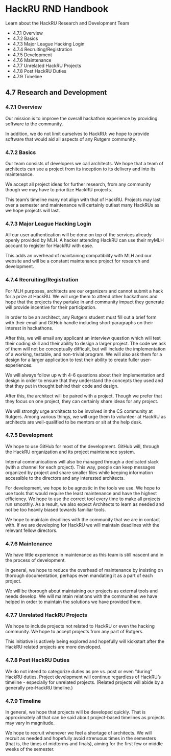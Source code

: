 # HackRU RND Handbook
Learn about the HackRU Research and Development Team

* 4.7.1 Overview
* 4.7.2 Basics
* 4.7.3 Major League Hacking Login
* 4.7.4 Recruiting/Registration
* 4.7.5 Development
* 4.7.6 Maintenance
* 4.7.7 Unrelated HackRU Projects
* 4.7.8 Post HackRU Duties
* 4.7.9 Timeline



## 4.7 Research and Development

### 4.7.1 Overview

Our mission is to improve the overall hackathon experience by providing software to the community.

In addition, we do not limit ourselves to HackRU: we hope to provide software that would aid all aspects of any Rutgers community.

### 4.7.2 Basics

Our team consists of developers we call architects. We hope that a team of architects can see a project from its inception to its delivery and into its maintenance.

We accept all project ideas for further research, from any community though we may have to prioritize HackRU projects.

This team’s timeline many not align with that of HackRU. Projects may last over a semester and maintenance will certainly outlast many HackRUs as we hope projects will last.

### 4.7.3 Major League Hacking Login
All our user authentication will be done on top of the services already openly provided by MLH. A hacker attending HackRU can use their myMLH account to register for HackRU with ease.

This adds an overhead of maintaining compatibility with MLH and our website and will be a constant maintenance project for research and development.

### 4.7.4 Recruiting/Registration

For MLH purposes, architects are our organizers and cannot submit a hack for a prize at HackRU. We will urge them to attend other hackathons and hope that the projects they partake in and community impact they generate will provide incentive for their participation.

In order to be an architect, any Rutgers student must fill out a brief form with their email and GitHub handle including short paragraphs on their interest in hackathons.

After this, we will email any applicant an interview question which will test their coding skill and their ability to design a larger project. The code we ask of them will not be conceptually difficult, but will include the implementation of a working, testable, and non-trivial program. We will also ask them for a design for a larger application to test their ability to create fuller user-experiences.

We will always follow up with 4-6 questions about their implementation and design in order to ensure that they understand the concepts they used and that they put in thought behind their code and design.

After this, the architect will be paired with a project. Though we prefer that they focus on one project, they can certainly share ideas for any project.

We will strongly urge architects to be involved in the CS community at Rutgers. Among various things, we will urge them to volunteer at HackRU as architects are well-qualified to be mentors or sit at the help desk.

### 4.7.5 Development

We hope to use GitHub for most of the development. GitHub will, through the HackRU organization and its project maintenance system.

Internal communications will also be managed through a dedicated slack (with a channel for each project). This way, people can keep messages organized by project and share smaller files while keeping information accessible to the directors and any interested architects.

For development, we hope to be agnostic in the tools we use. We hope to use tools that would require the least maintenance and have the highest efficiency. We hope to use the correct tool every time to make all projects run smoothly. As a result, we also expect Architects to learn as needed and not be too heavily biased towards familiar tools.

We hope to maintain deadlines with the community that we are in contact with. If we are developing for HackRU we will maintain deadlines with the relevant fellow directors.

### 4.7.6 Maintenance

We have little experience in maintenance as this team is still nascent and in the process of development.

In general, we hope to reduce the overhead of maintenance by insisting on thorough documentation, perhaps even mandating it as a part of each project.

We will be thorough about maintaining our projects as external tools and needs develop. We will maintain relations with the communities we have helped in order to maintain the solutions we have provided them.

### 4.7.7 Unrelated HackRU Projects

We hope to include projects not related to HackRU or even the hacking community. We hope to accept projects from any part of Rutgers.

This initiative is actively being explored and hopefully will kickstart after the HackRU related projects are more developed.

### 4.7.8 Post HackRU Duties

We do not intend to categorize duties as pre vs. post or even “during” HackRU duties. Project development will continue regardless of HackRU’s timeline - especially for unrelated projects. (Related projects will abide by a generally pre-HackRU timeline.)

### 4.7.9 Timeline

In general, we hope that projects will be developed quickly. That is approximately all that can be said about project-based timelines as projects may vary in magnitude.

We hope to recruit whenever we feel a shortage of architects. We will recruit as needed and hopefully avoid strenuous times in the semesters (that is, the times of midterms and finals), aiming for the first few or middle weeks of the semester.
